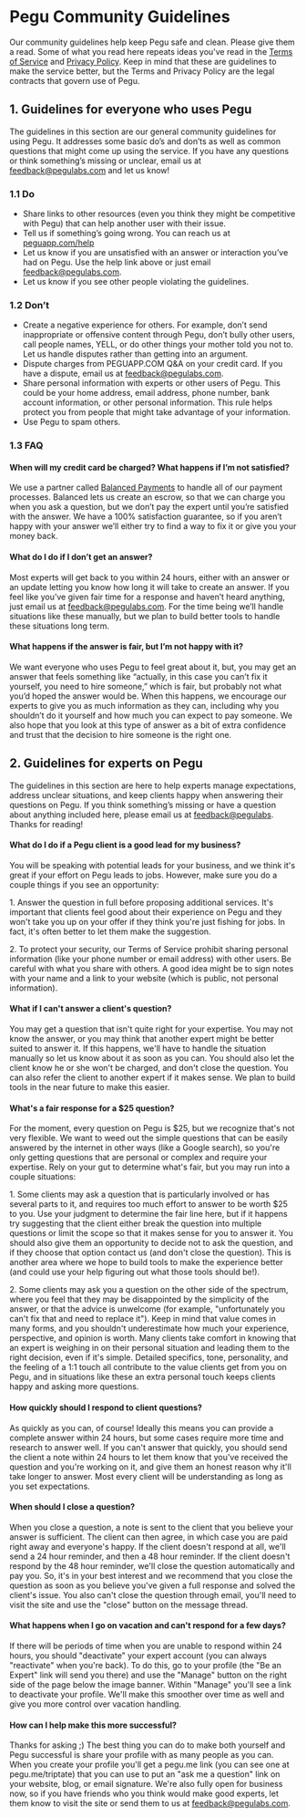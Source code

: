 # Pegu Community Guidelines

Our community guidelines help keep Pegu safe and clean. Please give them a
read. Some of what you read here repeats ideas you've read in the [Terms of
Service](/terms) and [Privacy Policy](/privacy). Keep in mind that these are
guidelines to make the service better, but the Terms and Privacy Policy are the
legal contracts that govern use of Pegu.

## 1. Guidelines for everyone who uses Pegu

The guidelines in this section are our general community guidelines for using
Pegu. It addresses some basic do’s and don’ts as well as common questions that
might come up using the service. If you have any questions or think something’s
missing or unclear, email us at
[feedback@pegulabs.com](mailto:feedback@pegulabs.com) and let us know!

### 1.1 Do
* Share links to other resources (even you think they might be competitive with
  Pegu) that can help another user with their issue.
* Tell us if something’s going wrong. You can reach us at
  [peguapp.com/help](https://www.peguapp.com/help/)
* Let us know if you are unsatisfied with an answer or interaction you’ve had
  on Pegu. Use the help link above or just email
  [feedback@pegulabs.com](mailto:feedback@pegulabs.com).
* Let us know if you see other people violating the guidelines.

### 1.2 Don’t
* Create a negative experience for others. For example, don’t send
  inappropriate or offensive content through Pegu, don’t bully other users,
  call people names, YELL, or do other things your mother told you not to. Let
  us handle disputes rather than getting into an argument.
* Dispute charges from PEGUAPP.COM Q&A on your credit card. If you have a
  dispute, email us at [feedback@pegulabs.com](mailto:feedback@pegulabs.com).
* Share personal information with experts or other users of Pegu. This could be
  your home address, email address, phone number, bank account information, or
  other personal information. This rule helps protect you from people that
  might take advantage of your information.
* Use Pegu to spam others.

### 1.3 FAQ
#### When will my credit card be charged? What happens if I’m not satisfied?
We use a partner called [Balanced Payments](https://www.balancedpayments.com/)
to handle all of our payment processes. Balanced lets us create an escrow, so
that we can charge you when you ask a question, but we don’t pay the expert
until you’re satisfied with the answer. We have a 100% satisfaction guarantee,
so if you aren’t happy with your answer we’ll either try to find a way to fix
it or give you your money back.

#### What do I do if I don’t get an answer?
Most experts will get back to you within 24 hours, either with an answer or an
update letting you know how long it will take to create an answer. If you feel
like you’ve given fair time for a response and haven’t heard anything, just
email us at [feedback@pegulabs.com](mailto:feedback@pegulabs.com). For the time
being we’ll handle situations like these manually, but we plan to build better
tools to handle these situations long term.

#### What happens if the answer is fair, but I’m not happy with it?
We want everyone who uses Pegu to feel great about it, but, you may get an
answer that feels something like “actually, in this case you can’t fix it
yourself, you need to hire someone,” which is fair, but probably not what you’d
hoped the answer would be. When this happens, we encourage our experts to give
you as much information as they can, including why you shouldn’t do it yourself
and how much you can expect to pay someone. We also hope that you look at this
type of answer as a bit of extra confidence and trust that the decision to hire
someone is the right one.

## 2. Guidelines for experts on Pegu

The guidelines in this section are here to help experts manage expectations,
address unclear situations, and keep clients happy when answering their
questions on Pegu. If you think something’s missing or have a question about
anything included here, please email us at
[feedback@pegulabs](mailto:feedback@pegulabs.com). Thanks for reading!

#### What do I do if a Pegu client is a good lead for my business?
You will be speaking with potential leads for your business, and we think it's
great if your effort on Pegu leads to jobs. However, make sure you do a couple
things if you see an opportunity:

1\. Answer the question in full before proposing additional services. It's
important that clients feel good about their experience on Pegu and they won't
take you up on your offer if they think you're just fishing for jobs. In fact,
it's often better to let them make the suggestion.

2\. To protect your security, our Terms of Service prohibit sharing personal
information (like your phone number or email address) with other users. Be
careful with what you share with others. A good idea might be to sign notes
with your name and a link to your website (which is public, not personal
information).

#### What if I can't answer a client's question?
You may get a question that isn't quite right for your expertise. You may not
know the answer, or you may think that another expert might be better suited to
answer it. If this happens, we'll have to handle the situation manually so let
us know about it as soon as you can. You should also let the client know he or
she won't be charged, and don't close the question. You can also refer the
client to another expert if it makes sense. We plan to build tools in the near
future to make this easier.

#### What's a fair response for a $25 question?
For the moment, every question on Pegu is $25, but we recognize that's not very
flexible. We want to weed out the simple questions that can be easily answered
by the internet in other ways (like a Google search), so you're only getting
questions that are personal or complex and require your expertise. Rely on your
gut to determine what's fair, but you may run into a couple situations:

1\. Some clients may ask a question that is particularly involved or has
several parts to it, and requires too much effort to answer to be worth $25 to
you. Use your judgment to determine the fair line here, but if it happens try
suggesting that the client either break the question into multiple questions or
limit the scope so that it makes sense for you to answer it. You should also
give them an opportunity to decide not to ask the question, and if they choose
that option contact us (and don't close the question). This is another area
where we hope to build tools to make the experience better (and could use your
help figuring out what those tools should be!).

2\. Some clients may ask you a question on the other side of the spectrum,
where you feel that they may be disappointed by the simplicity of the answer,
or that the advice is unwelcome (for example, "unfortunately you can't fix that
and need to replace it"). Keep in mind that value comes in many forms, and you
shouldn't underestimate how much your experience, perspective, and opinion is
worth. Many clients take comfort in knowing that an expert is weighing in on
their personal situation and leading them to the right decision, even if it's
simple. Detailed specifics, tone, personality, and the feeling of a 1:1 touch
all contribute to the value clients get from you on Pegu, and in situations
like these an extra personal touch keeps clients happy and asking more
questions.

#### How quickly should I respond to client questions?
As quickly as you can, of course! Ideally this means you can provide a complete
answer within 24 hours, but some cases require more time and research to answer
well. If you can't answer that quickly, you should send the client a note
within 24 hours to let them know that you've received the question and you're
working on it, and give them an honest reason why it'll take longer to answer.
Most every client will be understanding as long as you set expectations.

#### When should I close a question?
When you close a question, a note is sent to the client that you believe your
answer is sufficient. The client can then agree, in which case you are paid
right away and everyone's happy. If the client doesn't respond at all, we'll
send a 24 hour reminder, and then a 48 hour reminder. If the client doesn't
respond by the 48 hour reminder, we'll close the question automatically and pay
you. So, it's in your best interest and we recommend that you close the
question as soon as you believe you've given a full response and solved the
client's issue. You also can't close the question through email, you'll need to
visit the site and use the "close" button on the message thread.

#### What happens when I go on vacation and can't respond for a few days?
If there will be periods of time when you are unable to respond within 24
hours, you should "deactivate" your expert account (you can always "reactivate"
when you're back). To do this, go to your profile (the "Be an Expert" link will
send you there) and use the "Manage" button on the right side of the page below
the image banner. Within "Manage" you'll see a link to deactivate your profile.
We'll make this smoother over time as well and give you more control over
vacation handling.

#### How can I help make this more successful?
Thanks for asking ;) The best thing you can do to make both yourself and Pegu
successful is share your profile with as many people as you can. When you
create your profile you'll get a pegu.me link (you can see one at
pegu.me/triptate) that you can use to put an "ask me a question" link on your
website, blog, or email signature. We're also fully open for business now, so
if you have friends who you think would make good experts, let them know to
visit the site or send them to us at
[feedback@pegulabs.com](mailto:feedback@pegulabs.com).
